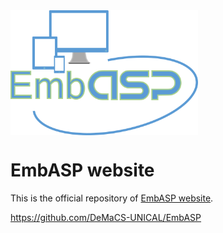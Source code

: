<img src="./EmbASP_Logo.png" width="300" height="200" align="middle">

# EmbASP website

This is the official repository of [EmbASP website](https://www.mat.unical.it/calimeri/projects/embasp/). 



https://github.com/DeMaCS-UNICAL/EmbASP
